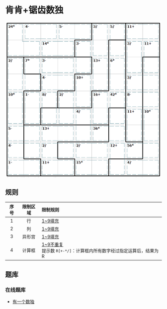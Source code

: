 # 肯肯+锯齿数独

![题](../../../images/sudoku/肯肯+锯齿数独.png)

## 规则

| 序号  | 限制区域 | 限制规则                                               |
|:---:|:----:|:---------------------------------------------------|
|  1  |  行   | [1~9填充]                                           |
|  2  |  列   | [1~9填充]                                           |
|  3  | 异形宫  | [1~9填充]                                           |
|  4  | 计算框  | [1~9不重复]<br/> 提示数 `R[+-*/]`：计算框内所有数字经过指定运算后，结果为 R |

## 题库

### 在线题库

- [有一个数独](https://shudu.one/killer-sudoku.php)

[1~9填充]: ../../../rules.md#1to9填充
[1~9不重复]: ../../../rules.md#1to9不重复
